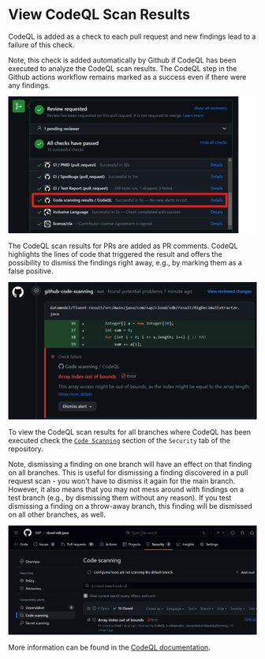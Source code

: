 # View CodeQL Scan Results

CodeQL is added as a check to each pull request and new findings lead to a failure of this check.

Note, this check is added automatically by Github if CodeQL has been executed to analyze the CodeQL scan results.
The CodeQL step in the Github actions workflow remains marked as a success even if there were any findings.

![PR Check](../images/code-scanning-results-pr.png)

The CodeQL scan results for PRs are added as PR comments.
CodeQL highlights the lines of code that triggered the result and offers the possibility to dismiss the findings right away, e.g., by marking them as a false positive.

![PR Comment](../images/code-ql-pr-comment.png)

To view the CodeQL scan results for all branches where CodeQL has been executed check the [`Code Scanning`](https://github.com/SAP/cloud-sdk-java/security/code-scanning) section of the `Security` tab of the repository.

Note, dismissing a finding on one branch will have an effect on that finding on all branches.
This is useful for dismissing a finding discovered in a pull request scan - you won't have to dismiss it again for the main branch.
However, it also means that you may not mess around with findings on a test branch (e.g., by dismissing them without any reason).
If you test dismissing a finding on a throw-away branch, this finding will be dismissed on all other branches, as well.

![Code Scanning Tab](../images/code-scanning-tab.png)

More information can be found in the [CodeQL documentation](https://docs.github.com/en/code-security/code-scanning/managing-code-scanning-alerts/about-code-scanning-alerts).
